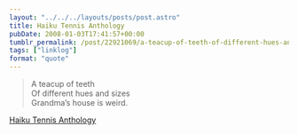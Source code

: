 ```yaml
---
layout: "../../../layouts/posts/post.astro"
title: Haiku Tennis Anthology
pubDate: 2008-01-03T17:41:57+00:00
tumblr_permalink: /post/22921069/a-teacup-of-teeth-of-different-hues-and-sizes
tags: ["linklog"]
format: "quote"
---
```


> A teacup of teeth<br>
> Of different hues and sizes<br>
> Grandma&rsquo;s house is weird.

[Haiku Tennis Anthology](http://orbyn.blogspot.com/2004/12/anthology.html)
